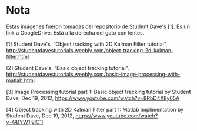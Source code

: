 # Nota
Estas imágenes fueron tomadas del repositorio de Student Dave's [1]. Es un link a GoogleDrive. Está a la derecha del gato con lentes. 


[1] Student Dave's, “Object tracking with 2D Kalman Filter tutorial”, http://studentdavestutorials.weebly.com/object-tracking-2d-kalman-filter.html

[2] Student Dave's, “Basic object tracking tutorial”, http://studentdavestutorials.weebly.com/basic-image-processing-with-matlab.html

[3] Image Processing tutorial part 1: Basic object tracking tutorial by Student Dave, Dec 19, 2012, https://www.youtube.com/watch?v=8RbD4X8y65A

[4] Object tracking with 2D Kalman Filter part 1: Matlab implimentation by Student Dave, Dec 19, 2012, https://www.youtube.com/watch?v=GBYW1j9lC1I
